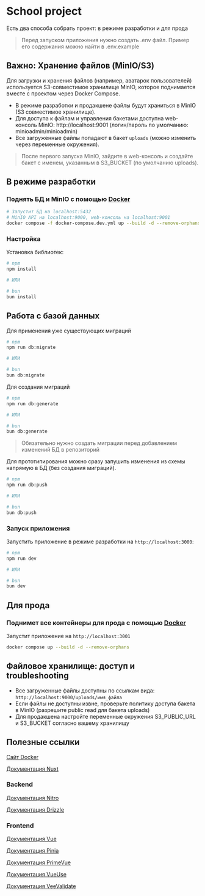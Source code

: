 # School project

Есть два способа собрать проект: в режиме разработки и для прода

> Перед запуском приложения нужно создать .env файл. Пример его содержания можно найти в .env.example

## Важно: Хранение файлов (MinIO/S3)

Для загрузки и хранения файлов (например, аватарок пользователей) используется S3-совместимое хранилище MinIO, которое поднимается вместе с проектом через Docker Compose.

- В режиме разработки и продакшене файлы будут храниться в MinIO (S3 совместимое хранилище).
- Для доступа к файлам и управления бакетами доступна web-консоль MinIO: http://localhost:9001 (логин/пароль по умолчанию: minioadmin/minioadmin)
- Все загруженные файлы попадают в бакет `uploads` (можно изменить через переменные окружения).

> После первого запуска MinIO, зайдите в web-консоль и создайте бакет с именем, указанным в S3_BUCKET (по умолчанию uploads).

## В режиме разработки

### Поднять БД и MinIO с помощью [Docker](https://www.docker.com/)

```bash
# Запустит БД на localhost:5432
# MinIO API на localhost:9000, web-консоль на localhost:9001
docker compose -f docker-compose.dev.yml up --build -d --remove-orphans
```

### Настройка

Установка библиотек:

```bash
# npm
npm install

# ИЛИ

# bun
bun install
```

## Работа с базой данных

Для применения уже существующих миграций

```bash
# npm
npm run db:migrate

# ИЛИ

# bun
bun db:migrate
```

Для создания миграций

```bash
# npm
npm run db:generate

# ИЛИ

# bun
bun db:generate
```

> Обязательно нужно создать миграции перед добавлением изменений БД в репозиторий

Для прототипирования можно сразу запушить изменения из схемы напрямую в БД (без создания миграций).

```bash
# npm
npm run db:push

# ИЛИ

# bun
bun db:push
```

### Запуск приложения

Запустить приложение в режиме разработки на `http://localhost:3000`:

```bash
# npm
npm run dev

# ИЛИ

# bun
bun dev
```

## Для прода

### Поднимет все контейнеры для прода с помощью [Docker](https://www.docker.com/)

Запустит приложение на `http://localhost:3001`

```bash
docker compose up --build -d --remove-orphans
```

## Файловое хранилище: доступ и troubleshooting

- Все загруженные файлы доступны по ссылкам вида: `http://localhost:9000/uploads/имя_файла`
- Если файлы не доступны извне, проверьте политику доступа бакета в MinIO (разрешите public read для бакета uploads)
- Для продакшена настройте переменные окружения S3_PUBLIC_URL и S3_BUCKET согласно вашему хранилищу

## Полезные ссылки

[Сайт Docker](https://www.docker.com/)

[Документация Nuxt](https://nuxt.com/docs/getting-started/introduction)

### Backend

[Документация Nitro](https://nitro.unjs.io/guide)

[Документация Drizzle](https://orm.drizzle.team)

### Frontend

[Документация Vue](https://vuejs.org/guide/introduction.html)

[Документация Pinia](https://pinia.vuejs.org/introduction.html)

[Документация PrimeVue](https://primevue.org/introduction/)

[Документация VueUse](https://vueuse.org/guide/)

[Документация VeeValidate](https://vee-validate.logaretm.com/v4/guide/overview/)
